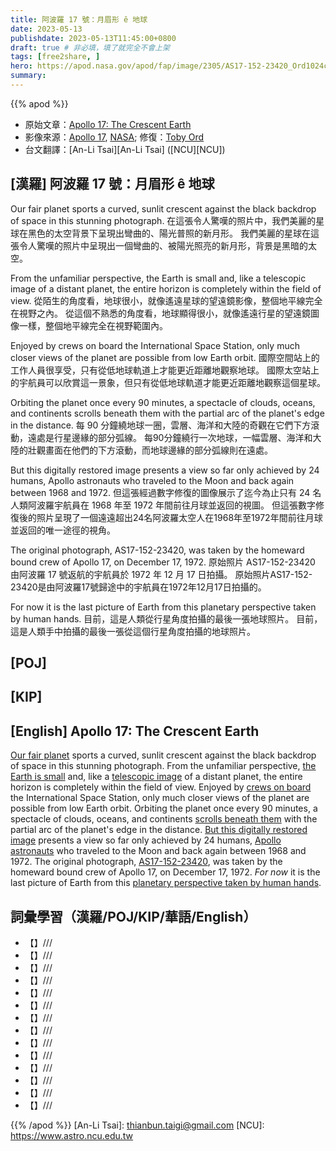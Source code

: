 ```yaml
---
title: 阿波羅 17 號：月眉形 ê 地球
date: 2023-05-13
publishdate: 2023-05-13T11:45:00+0800
draft: true # 非必填，填了就完全不會上架
tags: [free2share, ]
hero: https://apod.nasa.gov/apod/fap/image/2305/AS17-152-23420_Ord1024c.jpg
summary: 
---
```


{{% apod %}}

- 原始文章：[Apollo 17: The Crescent Earth](https://apod.nasa.gov/apod/ap230513.html)
- 影像來源：[Apollo 17](https://www-pao.ksc.nasa.gov/history/apollo/apollo-17/apollo-17.htm), [NASA](https://www.nasa.gov/home/index.html); 修復：[Toby Ord](http://www.tobyord.com/earth)
- 台文翻譯：[An-Li Tsai][An-Li Tsai] ([NCU][NCU])

## [漢羅] 阿波羅 17 號：月眉形 ê 地球
Our fair planet sports a curved, sunlit crescent against the black backdrop of space in this stunning photograph.
在這張令人驚嘆的照片中，我們美麗的星球在黑色的太空背景下呈現出彎曲的、陽光普照的新月形。
我們美麗的星球在這張令人驚嘆的照片中呈現出一個彎曲的、被陽光照亮的新月形，背景是黑暗的太空。

From the unfamiliar perspective, the Earth is small and, like a telescopic image of a distant planet, the entire horizon is completely within the field of view.
從陌生的角度看，地球很小，就像遙遠星球的望遠鏡影像，整個地平線完全在視野之內。
從這個不熟悉的角度看，地球顯得很小，就像遙遠行星的望遠鏡圖像一樣，整個地平線完全在視野範圍內。

Enjoyed by crews on board the International Space Station, only much closer views of the planet are possible from low Earth orbit.
國際空間站上的工作人員很享受，只有從低地球軌道上才能更近距離地觀察地球。
國際太空站上的宇航員可以欣賞這一景象，但只有從低地球軌道才能更近距離地觀察這個星球。

Orbiting the planet once every 90 minutes, a spectacle of clouds, oceans, and continents scrolls beneath them with the partial arc of the planet's edge in the distance.
每 90 分鐘繞地球一圈，雲層、海洋和大陸的奇觀在它們下方滾動，遠處是行星邊緣的部分弧線。
每90分鐘繞行一次地球，一幅雲層、海洋和大陸的壯觀畫面在他們的下方滾動，而地球邊緣的部分弧線則在遠處。

But this digitally restored image presents a view so far only achieved by 24 humans, Apollo astronauts who traveled to the Moon and back again between 1968 and 1972.
但這張經過數字修復的圖像展示了迄今為止只有 24 名人類阿波羅宇航員在 1968 年至 1972 年間前往月球並返回的視圖。
但這張數字修復後的照片呈現了一個遠遠超出24名阿波羅太空人在1968年至1972年間前往月球並返回的唯一途徑的視角。

The original photograph, AS17-152-23420, was taken by the homeward bound crew of Apollo 17, on December 17, 1972.
原始照片 AS17-152-23420 由阿波羅 17 號返航的宇航員於 1972 年 12 月 17 日拍攝。
原始照片AS17-152-23420是由阿波羅17號歸途中的宇航員在1972年12月17日拍攝的。

For now it is the last picture of Earth from this planetary perspective taken by human hands.
目前，這是人類從行星角度拍攝的最後一張地球照片。
目前，這是人類手中拍攝的最後一張從這個行星角度拍攝的地球照片。


## [POJ] 



## [KIP] 



## [English] Apollo 17: The Crescent Earth
[Our fair planet][Our fair planet] sports a curved, sunlit crescent against the black backdrop of space in this stunning photograph.
From the unfamiliar perspective, [the Earth is small][the Earth is small] and, like a [telescopic image][telescopic image] of a distant planet, the entire horizon is completely within the field of view.
Enjoyed by [crews on board][crews on board] the International Space Station, only much closer views of the planet are possible from low Earth orbit.
Orbiting the planet once every 90 minutes, a spectacle of clouds, oceans, and continents [scrolls beneath them][scrolls beneath them] with the partial arc of the planet's edge in the distance.
[But this digitally restored image][But this digitally restored image] presents a view so far only achieved by 24 humans, [Apollo astronauts][Apollo astronauts] who traveled to the Moon and back again between 1968 and 1972.
The original photograph, [AS17-152-23420][AS17-152-23420], was taken by the homeward bound crew of Apollo 17, on December 17, 1972.
_For now_ it is the last picture of Earth from this [planetary perspective taken by human hands][planetary perspective taken by human hands].



## 詞彙學習（漢羅/POJ/KIP/華語/English）
- 【】///
- 【】///
- 【】///
- 【】///
- 【】///
- 【】///
- 【】///
- 【】///
- 【】///
- 【】///
- 【】///
- 【】///
- 【】///
- 【】///

{{% /apod %}}
[An-Li Tsai]: thianbun.taigi@gmail.com
[NCU]: https://www.astro.ncu.edu.tw

[copyright]: https://apod.nasa.gov/apod/fap/lib/about_apod.html#srapply
[License]: https://creativecommons.org/licenses/by/2.0/

[Our fair planet]:https://www.nasa.gov/topics/earth/index.html
[the Earth is small]:https://www.youtube.com/watch?v=57CDqSh5HXc
[telescopic image]:https://apod.nasa.gov/apod/ap180728.html
[crews on board]:https://www.nasa.gov/mission_pages/station/main/index.html
[scrolls beneath them]:https://apod.nasa.gov/apod/ap210423.html
[But this digitally restored image]:http://www.tobyord.com/earth
[Apollo astronauts]:https://solarsystem.nasa.gov/news/890/who-has-walked-on-the-moon/
[AS17-152-23420]:https://eol.jsc.nasa.gov/SearchPhotos/photo.pl?mission=AS17&roll=152&frame=23420
[planetary perspective taken by human hands]:https://blogs.nasa.gov/artemis/2023/04/03/nasa-names-astronauts-to-next-moon-mission-first-crew-under-artemis/




